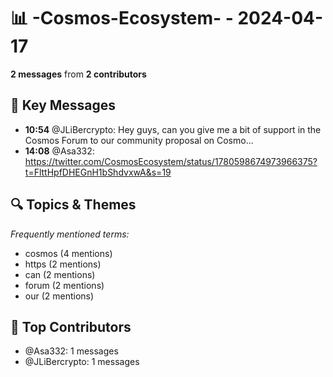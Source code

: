 # 📊 -Cosmos-Ecosystem- - 2024-04-17
**2 messages** from **2 contributors**

## 💬 Key Messages
- **10:54** @JLiBercrypto: Hey guys, can you give me a bit of support in the Cosmos Forum to our community proposal on Cosmo...
- **14:08** @Asa332: https://twitter.com/CosmosEcosystem/status/1780598674973966375?t=FlttHpfDHEGnH1bShdvxwA&s=19

## 🔍 Topics & Themes
*Frequently mentioned terms:*
- cosmos (4 mentions)
- https (2 mentions)
- can (2 mentions)
- forum (2 mentions)
- our (2 mentions)

## 👥 Top Contributors
- @Asa332: 1 messages
- @JLiBercrypto: 1 messages